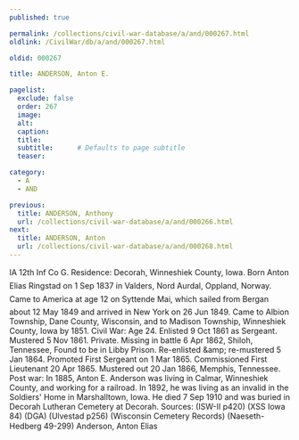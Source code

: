```yaml
---
published: true

permalink: /collections/civil-war-database/a/and/000267.html
oldlink: /CivilWar/db/a/and/000267.html

oldid: 000267

title: ANDERSON, Anton E.

pagelist:
  exclude: false
  order: 267
  image: 
  alt:
  caption:
  title:
  subtitle:      # Defaults to page subtitle
  teaser:

category: 
  - A 
  - AND

previous:
  title: ANDERSON, Anthony
  url: /collections/civil-war-database/a/and/000266.html  
next:
  title: ANDERSON, Anton
  url: /collections/civil-war-database/a/and/000268.html   
---
```

IA 12th Inf Co G. Residence: Decorah, Winneshiek County, Iowa. Born &#147;Anton Elias Ringstad&#148; on 1 Sep 1837 in Valders, Nord Aurdal, Oppland, Norway. Came to America at age 12 on &#147;Syttende Mai&#148;, which sailed from Bergan about 12 May 1849 and arrived in New York on 26 Jun 1849. Came to Albion Township, Dane County, Wisconsin, and to Madison Township, Winneshiek County, Iowa by 1851. Civil War: Age 24. Enlisted 9 Oct 1861 as Sergeant. Mustered 5 Nov 1861. Private. Missing in battle 6 Apr 1862, Shiloh, Tennessee, Found to be in Libby Prison. Re-enlisted &amp;amp; re-mustered 5 Jan 1864. Promoted First Sergeant on 1 Mar 1865. Commissioned First Lieutenant 20 Apr 1865. Mustered out 20 Jan 1866, Memphis, Tennessee. Post war: In 1885, Anton E. Anderson was living in Calmar, Winneshiek County, and working for a railroad. In 1892, he was living as an invalid in the Soldiers&#39; Home in Marshalltown, Iowa. He died 7 Sep 1910 and was buried in Decorah Lutheran Cemetery at Decorah. Sources: (ISW-II p420) (XSS Iowa 84) (DGA) (Ulvestad p256) (Wisconsin Cemetery Records) (Naeseth-Hedberg &#146;49-299) &#147;Anderson, Anton Elias&#148;